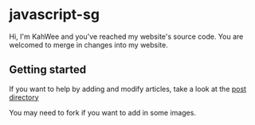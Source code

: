 # javascript-sg

Hi, I'm KahWee and you've reached my website's source code. You are welcomed to merge in changes into my website.

## Getting started

If you want to help by adding and modify articles, take a look at the [post directory](https://github.com/kahwee/javascript-sg/tree/master/site/content/post)

You may need to fork if you want to add in some images.
